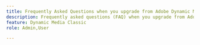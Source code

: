 ```yaml
---
title: Frequently Asked Questions when you upgrade from Adobe Dynamic Media Classic to Dynamic Media on Adobe Experience Manager
description: Frequently asked questions (FAQ) when you upgrade from Adobe Dynamic Media Classic desktop application to Dynamic Media on Adobe Experience. Manager
feature: Dynamic Media Classic
role: Admin,User

---
```


